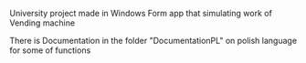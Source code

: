 University project made in Windows Form app that simulating work of Vending machine

There is Documentation in the folder "DocumentationPL" on polish language for some of functions
